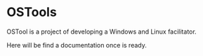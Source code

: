 # OSTools
OSTool is a project of developing a Windows and Linux facilitator.

Here will be find a documentation once is ready.

